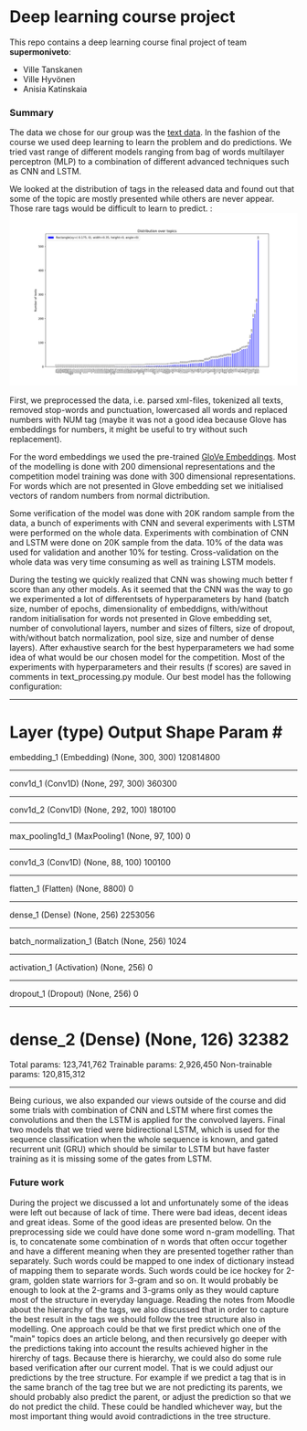 # Deep learning course project

This repo contains a deep learning course final project of team **supermoniveto**:
- Ville Tanskanen
- Ville Hyvönen
- Anisia Katinskaia

### Summary

The data we chose for our group was the [text data](https://keras.io/datasets/#reuters-newswire-topics-classification).
In the fashion of the course we used deep learning to learn the problem and do predictions.
We tried vast range of different models ranging from bag of words multilayer perceptron (MLP) to a combination of
different advanced techniques such as CNN and LSTM.

We looked at the distribution of tags in the released data and found out that some of the topic are mostly presented
 while others are never appear. Those rare tags would be difficult to learn to predict. :
![](Figure_1.png)


First, we preprocessed the data, i.e. parsed xml-files, tokenized all texts, removed stop-words and punctuation,
lowercased all words and replaced numbers with NUM tag (maybe it was not a good idea because Glove has embeddings
for numbers, it might be useful to try without such replacement).


For the word embeddings we used the pre-trained [GloVe Embeddings](https://nlp.stanford.edu/projects/glove/).
Most of the modelling is done with 200 dimensional representations and the competition model training was done with
300 dimensional representations. For words which are not presented in Glove embedding set we initialised vectors
of random numbers from normal dictribution.

Some verification of the model was done with 20K random sample from the data, a bunch of experiments with CNN and
several experiments with LSTM were performed on the whole data. Experiments with combination of CNN and LSTM were done on
20K sample from the data.
10% of the data was used for validation and another 10% for testing. Cross-validation on the whole data was very time
consuming as well as training LSTM models.

During the testing we quickly realized that CNN was showing much better f score than any other models. As it seemed that
the CNN was the way to go we experimented a lot of differentsets of hyperparameters by hand (batch size, number of epochs,
dimensionality of embeddigns, with/without random initialisation for words not presented in Glove embedding set, number of
convolutional layers, number and sizes of filters, size of dropout, with/without batch normalization, pool size, size and
number of dense layers). After exhaustive search for the best hyperparameters we had some idea of what would be
our chosen model for the competition. Most of the experiments with hyperparameters and their results (f scores) are
saved in comments in text_processing.py module. Our best model has the following configuration:

_________________________________________________________________
Layer (type)                 Output Shape              Param #
=================================================================
embedding_1 (Embedding)      (None, 300, 300)          120814800
_________________________________________________________________
conv1d_1 (Conv1D)            (None, 297, 300)          360300
_________________________________________________________________
conv1d_2 (Conv1D)            (None, 292, 100)          180100
_________________________________________________________________
max_pooling1d_1 (MaxPooling1 (None, 97, 100)           0
_________________________________________________________________
conv1d_3 (Conv1D)            (None, 88, 100)           100100
_________________________________________________________________
flatten_1 (Flatten)          (None, 8800)              0
_________________________________________________________________
dense_1 (Dense)              (None, 256)               2253056
_________________________________________________________________
batch_normalization_1 (Batch (None, 256)               1024
_________________________________________________________________
activation_1 (Activation)    (None, 256)               0
_________________________________________________________________
dropout_1 (Dropout)          (None, 256)               0
_________________________________________________________________
dense_2 (Dense)              (None, 126)               32382
=================================================================
Total params: 123,741,762
Trainable params: 2,926,450
Non-trainable params: 120,815,312
_________________________________________________________________


 Being curious, we also expanded our views outside of the course and did some trials
  with combination of CNN and LSTM where first comes the convolutions and then the LSTM is applied for the convolved layers.
  Final two models that we tried were bidirectional LSTM, which is used for the sequence classification when the whole sequence
  is known, and gated recurrent unit (GRU) which should be similar to LSTM but have faster training as it is missing some
  of the gates from LSTM.

### Future work

During the project we discussed a lot and unfortunately some of the ideas were left out because of lack of time. There were bad ideas, decent ideas and great ideas. Some of the good ideas are presented below.
On the preprocessing side we could have done some word n-gram modelling. That is, to concatenate some combination of n words that often occur together and have a different meaning when they are presented together rather than separately. Such words could be mapped to one index of dictionary instead of mapping them to separate words. Such words could be ice hockey for 2-gram, golden state warriors for 3-gram and so on. It would probably be enough to look at the 2-grams and 3-grams only as they would capture most of the structure in everyday language.
Reading the notes from Moodle about the hierarchy of the tags, we also discussed that in order to capture the best result in the tags we should follow the tree structure also in modelling. One approach could be that we first predict which one of the "main" topics does an article belong, and then recursively go deeper with the predictions taking into account the results achieved higher in the hirerchy of tags.
Because there is hierarchy, we could also do some rule based verification after our current model. That is we could adjust our predictions by the tree structure. For example if we predict a tag that is in the same branch of the tag tree but we are not predicting its parents, we should probably also predict the parent, or adjust the prediction so that we do not predict the child. These could be handled whichever way, but the most important thing would avoid contradictions in the tree structure.
